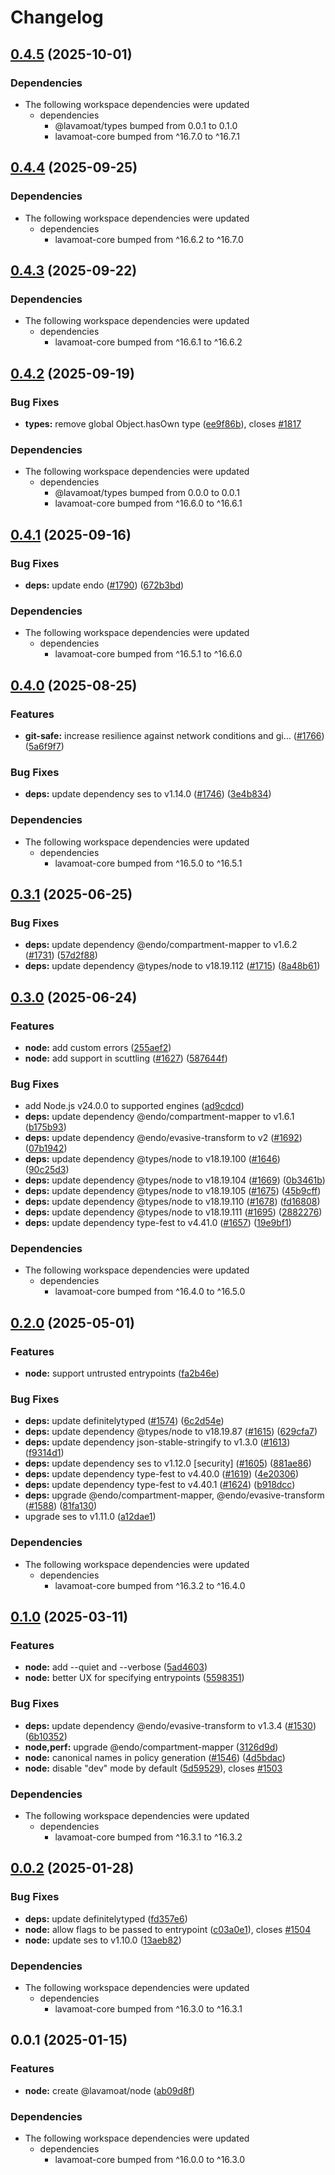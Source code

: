 # Changelog

## [0.4.5](https://github.com/LavaMoat/LavaMoat/compare/node-v0.4.4...node-v0.4.5) (2025-10-01)


### Dependencies

* The following workspace dependencies were updated
  * dependencies
    * @lavamoat/types bumped from 0.0.1 to 0.1.0
    * lavamoat-core bumped from ^16.7.0 to ^16.7.1

## [0.4.4](https://github.com/LavaMoat/LavaMoat/compare/node-v0.4.3...node-v0.4.4) (2025-09-25)


### Dependencies

* The following workspace dependencies were updated
  * dependencies
    * lavamoat-core bumped from ^16.6.2 to ^16.7.0

## [0.4.3](https://github.com/LavaMoat/LavaMoat/compare/node-v0.4.2...node-v0.4.3) (2025-09-22)


### Dependencies

* The following workspace dependencies were updated
  * dependencies
    * lavamoat-core bumped from ^16.6.1 to ^16.6.2

## [0.4.2](https://github.com/LavaMoat/LavaMoat/compare/node-v0.4.1...node-v0.4.2) (2025-09-19)


### Bug Fixes

* **types:** remove global Object.hasOwn type ([ee9f86b](https://github.com/LavaMoat/LavaMoat/commit/ee9f86b764b2a18b5863cd769d545692420ebf5a)), closes [#1817](https://github.com/LavaMoat/LavaMoat/issues/1817)


### Dependencies

* The following workspace dependencies were updated
  * dependencies
    * @lavamoat/types bumped from 0.0.0 to 0.0.1
    * lavamoat-core bumped from ^16.6.0 to ^16.6.1

## [0.4.1](https://github.com/LavaMoat/LavaMoat/compare/node-v0.4.0...node-v0.4.1) (2025-09-16)


### Bug Fixes

* **deps:** update endo ([#1790](https://github.com/LavaMoat/LavaMoat/issues/1790)) ([672b3bd](https://github.com/LavaMoat/LavaMoat/commit/672b3bd4673e7a7c28c043e2c94347d9b4b2e58c))


### Dependencies

* The following workspace dependencies were updated
  * dependencies
    * lavamoat-core bumped from ^16.5.1 to ^16.6.0

## [0.4.0](https://github.com/LavaMoat/LavaMoat/compare/node-v0.3.1...node-v0.4.0) (2025-08-25)

### Features

- **git-safe:** increase resilience against network conditions and gi… ([#1766](https://github.com/LavaMoat/LavaMoat/issues/1766)) ([5a6f9f7](https://github.com/LavaMoat/LavaMoat/commit/5a6f9f73f3ee9a791bbbf2c5426d4403d2f9882a))

### Bug Fixes

- **deps:** update dependency ses to v1.14.0 ([#1746](https://github.com/LavaMoat/LavaMoat/issues/1746)) ([3e4b834](https://github.com/LavaMoat/LavaMoat/commit/3e4b834df3430d9f919e7df31f42d23e9b6bb352))

### Dependencies

- The following workspace dependencies were updated
  - dependencies
    - lavamoat-core bumped from ^16.5.0 to ^16.5.1

## [0.3.1](https://github.com/LavaMoat/LavaMoat/compare/node-v0.3.0...node-v0.3.1) (2025-06-25)

### Bug Fixes

- **deps:** update dependency @endo/compartment-mapper to v1.6.2 ([#1731](https://github.com/LavaMoat/LavaMoat/issues/1731)) ([57d2f88](https://github.com/LavaMoat/LavaMoat/commit/57d2f88f143aece01e7ef5c355c536e0a9ccef18))
- **deps:** update dependency @types/node to v18.19.112 ([#1715](https://github.com/LavaMoat/LavaMoat/issues/1715)) ([8a48b61](https://github.com/LavaMoat/LavaMoat/commit/8a48b613876b2acc4358d33f7cb0ffd4cdb7dc80))

## [0.3.0](https://github.com/LavaMoat/LavaMoat/compare/node-v0.2.0...node-v0.3.0) (2025-06-24)

### Features

- **node:** add custom errors ([255aef2](https://github.com/LavaMoat/LavaMoat/commit/255aef20ff51a041430c5409704e93c6b1c8f6cd))
- **node:** add support in scuttling ([#1627](https://github.com/LavaMoat/LavaMoat/issues/1627)) ([587644f](https://github.com/LavaMoat/LavaMoat/commit/587644fb8ec59499b181d0e8c8d2660257d04015))

### Bug Fixes

- add Node.js v24.0.0 to supported engines ([ad9cdcd](https://github.com/LavaMoat/LavaMoat/commit/ad9cdcdf83ccbda8bf2eba427d0c80f761f47a0a))
- **deps:** update dependency @endo/compartment-mapper to v1.6.1 ([b175b93](https://github.com/LavaMoat/LavaMoat/commit/b175b93b084c4d45d7640e08b1e1db1f313a4ac9))
- **deps:** update dependency @endo/evasive-transform to v2 ([#1692](https://github.com/LavaMoat/LavaMoat/issues/1692)) ([07b1942](https://github.com/LavaMoat/LavaMoat/commit/07b19423c1df12968cab02a2eb042e450e931e9f))
- **deps:** update dependency @types/node to v18.19.100 ([#1646](https://github.com/LavaMoat/LavaMoat/issues/1646)) ([90c25d3](https://github.com/LavaMoat/LavaMoat/commit/90c25d38be61911ea3056756046eafa456236d76))
- **deps:** update dependency @types/node to v18.19.104 ([#1669](https://github.com/LavaMoat/LavaMoat/issues/1669)) ([0b3461b](https://github.com/LavaMoat/LavaMoat/commit/0b3461bc265cd543d7255d81283e9ecf59fac765))
- **deps:** update dependency @types/node to v18.19.105 ([#1675](https://github.com/LavaMoat/LavaMoat/issues/1675)) ([45b9cff](https://github.com/LavaMoat/LavaMoat/commit/45b9cff7ebec1e7c5875ffe51a511ab699b6ab64))
- **deps:** update dependency @types/node to v18.19.110 ([#1678](https://github.com/LavaMoat/LavaMoat/issues/1678)) ([fd16808](https://github.com/LavaMoat/LavaMoat/commit/fd16808eb7aa9ea08e446845857a4fbd33cf2bab))
- **deps:** update dependency @types/node to v18.19.111 ([#1695](https://github.com/LavaMoat/LavaMoat/issues/1695)) ([2882276](https://github.com/LavaMoat/LavaMoat/commit/2882276a8605183b37bbf513e1ee181f888b74f2))
- **deps:** update dependency type-fest to v4.41.0 ([#1657](https://github.com/LavaMoat/LavaMoat/issues/1657)) ([19e9bf1](https://github.com/LavaMoat/LavaMoat/commit/19e9bf144c8c43f530501bc500480fed16f995ac))

### Dependencies

- The following workspace dependencies were updated
  - dependencies
    - lavamoat-core bumped from ^16.4.0 to ^16.5.0

## [0.2.0](https://github.com/LavaMoat/LavaMoat/compare/node-v0.1.0...node-v0.2.0) (2025-05-01)

### Features

- **node:** support untrusted entrypoints ([fa2b46e](https://github.com/LavaMoat/LavaMoat/commit/fa2b46e2a66fdf45e5f1868d6fdfb76fbcc2ca0e))

### Bug Fixes

- **deps:** update definitelytyped ([#1574](https://github.com/LavaMoat/LavaMoat/issues/1574)) ([6c2d54e](https://github.com/LavaMoat/LavaMoat/commit/6c2d54e851ea24a9482a52018b5e0d84716f87b6))
- **deps:** update dependency @types/node to v18.19.87 ([#1615](https://github.com/LavaMoat/LavaMoat/issues/1615)) ([629cfa7](https://github.com/LavaMoat/LavaMoat/commit/629cfa7cbbede9a7cf52255daf679e1cc6d98771))
- **deps:** update dependency json-stable-stringify to v1.3.0 ([#1613](https://github.com/LavaMoat/LavaMoat/issues/1613)) ([f9314d1](https://github.com/LavaMoat/LavaMoat/commit/f9314d1a238d31a0164356c1c6bd6f6e36246d56))
- **deps:** update dependency ses to v1.12.0 [security] ([#1605](https://github.com/LavaMoat/LavaMoat/issues/1605)) ([881ae86](https://github.com/LavaMoat/LavaMoat/commit/881ae86b9a4c27ab60a3c76a4a69f5de246eb2ed))
- **deps:** update dependency type-fest to v4.40.0 ([#1619](https://github.com/LavaMoat/LavaMoat/issues/1619)) ([4e20306](https://github.com/LavaMoat/LavaMoat/commit/4e20306371ae605fc414dd645b8e422a68c71b93))
- **deps:** update dependency type-fest to v4.40.1 ([#1624](https://github.com/LavaMoat/LavaMoat/issues/1624)) ([b918dcc](https://github.com/LavaMoat/LavaMoat/commit/b918dcc7d7ea2b0a4779eecaa7a853c73ecc5246))
- **deps:** upgrade @endo/compartment-mapper, @endo/evasive-transform ([#1588](https://github.com/LavaMoat/LavaMoat/issues/1588)) ([81fa130](https://github.com/LavaMoat/LavaMoat/commit/81fa130089e3e6f48d8b6c639392c58fa14fd338))
- upgrade ses to v1.11.0 ([a12dae1](https://github.com/LavaMoat/LavaMoat/commit/a12dae13e8c7f70082199ba186659ea413e82ded))

### Dependencies

- The following workspace dependencies were updated
  - dependencies
    - lavamoat-core bumped from ^16.3.2 to ^16.4.0

## [0.1.0](https://github.com/LavaMoat/LavaMoat/compare/node-v0.0.2...node-v0.1.0) (2025-03-11)

### Features

- **node:** add --quiet and --verbose ([5ad4603](https://github.com/LavaMoat/LavaMoat/commit/5ad4603c9358fb80f3ff86ab5e3b5267ae772a1f))
- **node:** better UX for specifying entrypoints ([5598351](https://github.com/LavaMoat/LavaMoat/commit/5598351e9656239dc3d8e8e8936c5f75148ff3fb))

### Bug Fixes

- **deps:** update dependency @endo/evasive-transform to v1.3.4 ([#1530](https://github.com/LavaMoat/LavaMoat/issues/1530)) ([6b10352](https://github.com/LavaMoat/LavaMoat/commit/6b10352292855c10150d2bd8566ba3ad03f2f53d))
- **node,perf:** upgrade @endo/compartment-mapper ([3126d9d](https://github.com/LavaMoat/LavaMoat/commit/3126d9d62abbcd30ddb6a14608b95209dd37ed83))
- **node:** canonical names in policy generation ([#1546](https://github.com/LavaMoat/LavaMoat/issues/1546)) ([4d5bdac](https://github.com/LavaMoat/LavaMoat/commit/4d5bdacc0540bb8a6135ecb649ee15a7d0ad8e30))
- **node:** disable "dev" mode by default ([5d59529](https://github.com/LavaMoat/LavaMoat/commit/5d59529b2428752a478590f6ad86a5eef35c770d)), closes [#1503](https://github.com/LavaMoat/LavaMoat/issues/1503)

### Dependencies

- The following workspace dependencies were updated
  - dependencies
    - lavamoat-core bumped from ^16.3.1 to ^16.3.2

## [0.0.2](https://github.com/LavaMoat/LavaMoat/compare/node-v0.0.1...node-v0.0.2) (2025-01-28)

### Bug Fixes

- **deps:** update definitelytyped ([fd357e6](https://github.com/LavaMoat/LavaMoat/commit/fd357e6b3f0b0f7c6e776bf1ec33396c4c9b4fef))
- **node:** allow flags to be passed to entrypoint ([c03a0e1](https://github.com/LavaMoat/LavaMoat/commit/c03a0e1607a3530a7a759a74c857180446d9b657)), closes [#1504](https://github.com/LavaMoat/LavaMoat/issues/1504)
- **node:** update ses to v1.10.0 ([13aeb82](https://github.com/LavaMoat/LavaMoat/commit/13aeb8277bd9a7a42c53293b595ff6a807d47b57))

### Dependencies

- The following workspace dependencies were updated
  - dependencies
    - lavamoat-core bumped from ^16.3.0 to ^16.3.1

## 0.0.1 (2025-01-15)

### Features

- **node:** create @lavamoat/node ([ab09d8f](https://github.com/LavaMoat/LavaMoat/commit/ab09d8f3aeb6cee17d8291431bcd5e39871e1fae))

### Dependencies

- The following workspace dependencies were updated
  - dependencies
    - lavamoat-core bumped from ^16.0.0 to ^16.3.0
